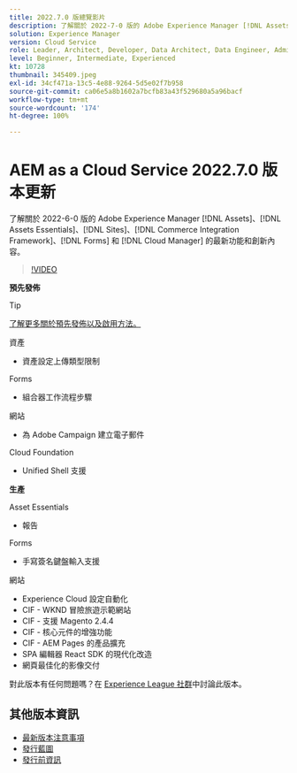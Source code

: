 ```yaml
---
title: 2022.7.0 版總覽影片
description: 了解關於 2022-7-0 版的 Adobe Experience Manager [!DNL Assets Essentials], [!DNL Sites], [!DNL Screens], [!DNL Forms] 和 [!DNL Cloud Foundation] 的最新功能和創新。
solution: Experience Manager
version: Cloud Service
role: Leader, Architect, Developer, Data Architect, Data Engineer, Admin, User
level: Beginner, Intermediate, Experienced
kt: 10728
thumbnail: 345409.jpeg
exl-id: 34cf471a-13c5-4e88-9264-5d5e02f7b958
source-git-commit: ca06e5a8b1602a7bcfb83a43f529680a5a96bacf
workflow-type: tm+mt
source-wordcount: '174'
ht-degree: 100%

---
```


# AEM as a Cloud Service 2022.7.0 版本更新

了解關於 2022-6-0 版的 Adobe Experience Manager [!DNL Assets]、[!DNL Assets Essentials]、[!DNL Sites]、[!DNL Commerce Integration Framework]、[!DNL Forms] 和 [!DNL Cloud Manager] 的最新功能和創新內容。

>[!VIDEO](https://video.tv.adobe.com/v/345409/?quality=12&learn=on)

**預先發佈**

>[!TIP]
>
>[了解更多關於預先發佈以及啟用方法。](https://experienceleague.adobe.com/docs/experience-manager-cloud-service/content/release-notes/prerelease.html)

資產

* 資產設定上傳類型限制

Forms

* 組合器工作流程步驟

網站

* 為 Adobe Campaign 建立電子郵件

Cloud Foundation

* Unified Shell 支援

**生產**

Asset Essentials

* 報告

Forms

* 手寫簽名鍵盤輸入支援

網站

* Experience Cloud 設定自動化
* CIF - WKND 冒險旅遊示範網站
* CIF - 支援 Magento 2.4.4
* CIF - 核心元件的增強功能
* CIF - AEM Pages 的產品擴充
* SPA 編輯器 React SDK 的現代化改造
* 網頁最佳化的影像交付

對此版本有任何問題嗎？在 [Experience League 社群](https://adobe.ly/3paYDAo)中討論此版本。

## 其他版本資訊

* [最新版本注意事項](https://experienceleague.adobe.com/docs/experience-manager-cloud-service/content/release-notes/home.html?lang=zh-Hant)
* [發行藍圖](https://experienceleague.adobe.com/docs/experience-manager-release-information/aem-release-updates/update-releases-roadmap.html?lang=zh-Hant)
* [發行前資訊](https://experienceleague.adobe.com/docs/experience-manager-cloud-service/content/release-notes/prerelease.html?lang=zh-Hant)
